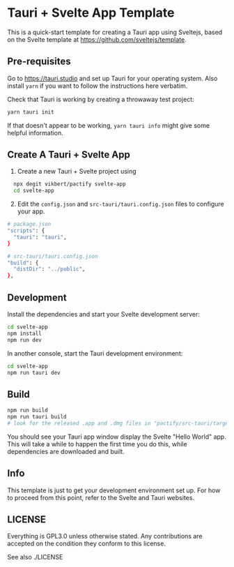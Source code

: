 # Tauri + Svelte App Template

This is a quick-start template for creating a Tauri app using Sveltejs, based on
the Svelte template at https://github.com/sveltejs/template.

## Pre-requisites
Go to https://tauri.studio and set up Tauri for your operating system. Also
install `yarn` if you want to follow the instructions here verbatim.

Check that Tauri is working by creating a throwaway test project:
```bash
yarn tauri init
```
If that doesn't appear to be working, `yarn tauri info` might give some helpful information.

## Create A Tauri + Svelte App 
1. Create a new Tauri + Svelte project using
```bash
  npx degit vikbert/pactify svelte-app
  cd svelte-app
```

2. Edit the `config.json` and `src-tauri/tauri.config.json` files to configure your
app.
```bash
# package.json
"scripts": {
  "tauri": "tauri",
}

# src-tauri/tauri.config.json
"build": {
  "distDir": "../public",
},
```

## Development

Install the dependencies and start your Svelte development server:
```bash
cd svelte-app
npm install
npm run dev
```

In another console, start the Tauri development environment:
```bash
cd svelte-app
npm run tauri dev
```

## Build
```bash
npm run build
npm run tauri build 
# look for the released .app and .dmg files in "pactify/src-tauri/target/release/bundle/"
```


You should see your Tauri app window display the Svelte "Hello World" app. This
will take a while to happen the first time you do this, while dependencies are
downloaded and built.

## Info

This template is just to get your development environment set up. For how to
proceed from this point, refer to the Svelte and Tauri websites.

## LICENSE

Everything is GPL3.0 unless otherwise stated. Any contributions are accepted on the condition they conform to this license.

See also ./LICENSE
